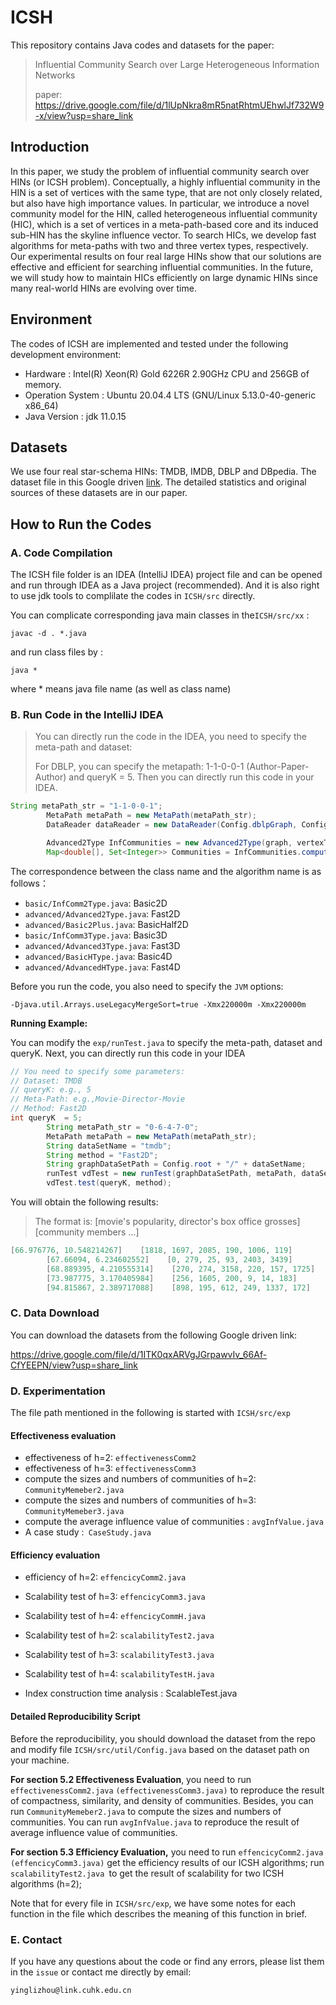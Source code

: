# ICSH

This repository contains Java codes and datasets for the paper:

> Influential Community Search over Large Heterogeneous Information Networks
>
> paper: https://drive.google.com/file/d/1lUpNkra8mR5natRhtmUEhwlJf732W9-x/view?usp=share_link

## Introduction

In this paper, we study the problem of influential community search over HINs (or ICSH problem). Conceptually, a highly influential community in the HIN is a set of vertices with the same type, that are not only closely related, but also have high importance values. In particular, we introduce a novel community model for the HIN, called heterogeneous influential community (HIC), which is a set of vertices in a meta-path-based core and its induced sub-HIN has the skyline influence vector. To search HICs, we develop fast algorithms for meta-paths with two and three vertex types, respectively. Our experimental results on four real large HINs show that our solutions are effective and efficient for searching influential communities. In the future, we will study how to maintain HICs efficiently on large dynamic HINs since many real-world HINs are evolving over time.

## Environment

The codes of ICSH are implemented and tested under the following development environment:

- Hardware : Intel(R) Xeon(R) Gold 6226R 2.90GHz CPU and 256GB of memory.
- Operation System : Ubuntu 20.04.4 LTS (GNU/Linux 5.13.0-40-generic x86_64)
- Java Version : jdk 11.0.15

## Datasets

We use four real star-schema HINs: TMDB, IMDB, DBLP and DBpedia. The dataset file in this Google driven [link](https://drive.google.com/file/d/1ITK0qxARVgJGrpawvIv_66Af-CfYEEPN/view?usp=share_link). The detailed statistics and original sources of these datasets are in our paper.

## How to Run the Codes

### A. Code Compilation

The ICSH file folder is an IDEA (IntelliJ IDEA) project file and can be opened and run through IDEA as a Java project (recommended). And it is also right to use jdk tools to complilate the codes in `ICSH/src` directly.

You can complicate corresponding java main classes in the`ICSH/src/xx` :

`javac -d . *.java`

and run class files by :

`java *`

where * means java file name (as well as class name)

### B. Run Code in the IntelliJ IDEA

> You can directly run the code in the IDEA, you need to specify the meta-path and  dataset:
>
> For DBLP, you can specify the metapath: 1-1-0-0-1 (Author-Paper-Author) and queryK = 5. Then you can directly run this code in your IDEA.

```java
String metaPath_str = "1-1-0-0-1";
        MetaPath metaPath = new MetaPath(metaPath_str);
        DataReader dataReader = new DataReader(Config.dblpGraph, Config.dblpVertex, Config.dblpEdge, Config.dblpWeight);

        Advanced2Type InfCommunities = new Advanced2Type(graph, vertexType, edgeType, weight, 5, metaPath);
        Map<double[], Set<Integer>> Communities = InfCommunities.computeComm("");
```

The correspondence between the class name and the algorithm name is as follows：

+ `basic/InfComm2Type.java`: Basic2D
+ `advanced/Advanced2Type.java`: Fast2D
+ `advanced/Basic2Plus.java`: BasicHalf2D
+ `basic/InfComm3Type.java`: Basic3D
+ `advanced/Advanced3Type.java`: Fast3D
+ `advanced/BasicHType.java`: Basic4D
+ `advanced/AdvancedHType.java`: Fast4D

Before you run the code, you also need to specify the `JVM` options:

`-Djava.util.Arrays.useLegacyMergeSort=true -Xmx220000m -Xmx220000m`

**Running Example:**

You can modify the `exp/runTest.java` to specify the meta-path, dataset and queryK. Next, you can directly run this code in your IDEA

```java
// You need to specify some parameters:
// Dataset: TMDB
// queryK: e.g., 5
// Meta-Path: e.g.,Movie-Director-Movie
// Method: Fast2D
int queryK  = 5;
        String metaPath_str = "0-6-4-7-0";
        MetaPath metaPath = new MetaPath(metaPath_str);
        String dataSetName = "tmdb";
        String method = "Fast2D";
        String graphDataSetPath = Config.root + "/" + dataSetName;
        runTest vdTest = new runTest(graphDataSetPath, metaPath, dataSetName);
        vdTest.test(queryK, method);
```

You will obtain the following results:

> The format is: [movie's popularity,  director's box office grosses]  [community members ...]

```java
[66.976776, 10.548214267]    [1818, 1697, 2085, 190, 1006, 119]
        [67.66094, 6.234602552]    [0, 279, 25, 93, 2403, 3439]
        [68.889395, 4.210555314]    [270, 274, 3158, 220, 157, 1725]
        [73.987775, 3.170405984]    [256, 1605, 200, 9, 14, 183]
        [94.815867, 2.389717088]    [898, 195, 612, 249, 1337, 172]
```

### C. Data Download

You can download the datasets from the following Google driven link:

https://drive.google.com/file/d/1ITK0qxARVgJGrpawvIv_66Af-CfYEEPN/view?usp=share_link

### D. Experimentation

The file path mentioned in the following is started with `ICSH/src/exp`

#### Effectiveness evaluation

- effectiveness of h=2: `effectivenessComm2`
- effectiveness of h=3: `effectivenessComm3`
- compute the sizes and numbers of communities of h=2: `CommunityMemeber2.java`
- compute the sizes and numbers of communities of h=3: `CommunityMemeber3.java`
- compute the average influence value of communities : `avgInfValue.java`
- A case study :` CaseStudy.java`

#### Efficiency evaluation

- efficiency of h=2: `effencicyComm2.java`
- Scalability test  of h=3: `effencicyComm3.java`
- Scalability test  of h=4: `effencicyCommH.java`

- Scalability test  of h=2: `scalabilityTest2.java`
- Scalability test  of h=3: `scalabilityTest3.java`
- Scalability test  of h=4: `scalabilityTestH.java`
- Index construction time analysis : ScalableTest.java

#### **Detailed Reproducibility Script**

Before the reproducibility, you should download the dataset from the repo and modify file `ICSH/src/util/Config.java` based on the dataset path on your machine.

**For section 5.2 Effectiveness Evaluation**, you need to run `effectivenessComm2.java` `(effectivenessComm3.java)` to reproduce the result of compactness, similarity, and density of communities. Besides, you can run  `CommunityMemeber2.java` to compute the sizes and numbers of communities. You can run `avgInfValue.java` to reproduce the result of average influence value of communities.

**For section 5.3 Efficiency Evaluation,** you need to run `effencicyComm2.java` `(effencicyComm3.java)` get the efficiency results of our ICSH algorithms; run `scalabilityTest2.java `to get the result of scalability for two ICSH algorithms (h=2);

Note that for every file in `ICSH/src/exp`, we have some notes for each function in the file which describes the meaning of this function in brief.

### E. Contact

If you have any questions about the code or find any errors, please list them in the `issue` or contact me directly by email:

`yinglizhou@link.cuhk.edu.cn`
